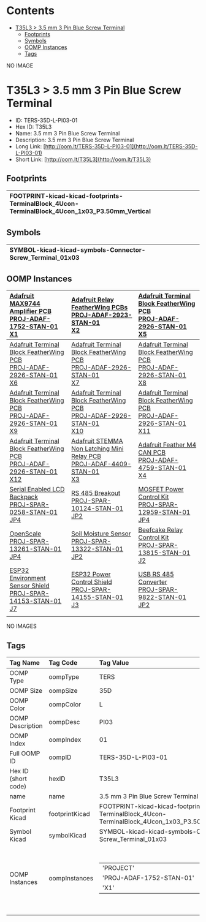 



Contents
========

* [T35L3 > 3.5 mm 3 Pin Blue Screw Terminal](#t35l3--35-mm-3-pin-blue-screw-terminal)
	* [Footprints](#footprints)
	* [Symbols](#symbols)
	* [OOMP Instances](#oomp-instances)
	* [Tags](#tags)
  
NO IMAGE  
# T35L3 > 3.5 mm 3 Pin Blue Screw Terminal

- ID: TERS-35D-L-PI03-01
- Hex ID: T35L3
- Name: 3.5 mm 3 Pin Blue Screw Terminal
- Description: 3.5 mm 3 Pin Blue Screw Terminal
- Long Link: [http://oom.lt/TERS-35D-L-PI03-01](http://oom.lt/TERS-35D-L-PI03-01)
- Short Link: [http://oom.lt/T35L3](http://oom.lt/T35L3)

## Footprints
  

|![]()<br>FOOTPRINT-kicad-kicad-footprints-TerminalBlock_4Ucon-TerminalBlock_4Ucon_1x03_P3.50mm_Vertical|||
| :--- | :--- | :--- |

## Symbols
  

|![]()<br>SYMBOL-kicad-kicad-symbols-Connector-Screw_Terminal_01x03|||
| :--- | :--- | :--- |

## OOMP Instances
  

|[Adafruit MAX9744 Amplifier PCB<br>PROJ-ADAF-1752-STAN-01<br>X1](https://github.com/oomlout/oomlout_OOMP_projects_V2/tree/main/PROJ/ADAF/1752/STAN/01/)|[Adafruit Relay FeatherWing PCBs<br>PROJ-ADAF-2923-STAN-01<br>X2](https://github.com/oomlout/oomlout_OOMP_projects_V2/tree/main/PROJ/ADAF/2923/STAN/01/)|[Adafruit Terminal Block FeatherWing PCB<br>PROJ-ADAF-2926-STAN-01<br>X5](https://github.com/oomlout/oomlout_OOMP_projects_V2/tree/main/PROJ/ADAF/2926/STAN/01/)|
| :--- | :--- | :--- |
|[Adafruit Terminal Block FeatherWing PCB<br>PROJ-ADAF-2926-STAN-01<br>X6](https://github.com/oomlout/oomlout_OOMP_projects_V2/tree/main/PROJ/ADAF/2926/STAN/01/)|[Adafruit Terminal Block FeatherWing PCB<br>PROJ-ADAF-2926-STAN-01<br>X7](https://github.com/oomlout/oomlout_OOMP_projects_V2/tree/main/PROJ/ADAF/2926/STAN/01/)|[Adafruit Terminal Block FeatherWing PCB<br>PROJ-ADAF-2926-STAN-01<br>X8](https://github.com/oomlout/oomlout_OOMP_projects_V2/tree/main/PROJ/ADAF/2926/STAN/01/)|
|[Adafruit Terminal Block FeatherWing PCB<br>PROJ-ADAF-2926-STAN-01<br>X9](https://github.com/oomlout/oomlout_OOMP_projects_V2/tree/main/PROJ/ADAF/2926/STAN/01/)|[Adafruit Terminal Block FeatherWing PCB<br>PROJ-ADAF-2926-STAN-01<br>X10](https://github.com/oomlout/oomlout_OOMP_projects_V2/tree/main/PROJ/ADAF/2926/STAN/01/)|[Adafruit Terminal Block FeatherWing PCB<br>PROJ-ADAF-2926-STAN-01<br>X11](https://github.com/oomlout/oomlout_OOMP_projects_V2/tree/main/PROJ/ADAF/2926/STAN/01/)|
|[Adafruit Terminal Block FeatherWing PCB<br>PROJ-ADAF-2926-STAN-01<br>X12](https://github.com/oomlout/oomlout_OOMP_projects_V2/tree/main/PROJ/ADAF/2926/STAN/01/)|[Adafruit STEMMA Non Latching Mini Relay PCB<br>PROJ-ADAF-4409-STAN-01<br>X3](https://github.com/oomlout/oomlout_OOMP_projects_V2/tree/main/PROJ/ADAF/4409/STAN/01/)|[Adafruit Feather M4 CAN PCB<br>PROJ-ADAF-4759-STAN-01<br>X4](https://github.com/oomlout/oomlout_OOMP_projects_V2/tree/main/PROJ/ADAF/4759/STAN/01/)|
|[Serial Enabled LCD Backpack<br>PROJ-SPAR-0258-STAN-01<br>JP4](https://github.com/oomlout/oomlout_OOMP_projects_V2/tree/main/PROJ/SPAR/0258/STAN/01/)|[RS 485 Breakout<br>PROJ-SPAR-10124-STAN-01<br>JP2](https://github.com/oomlout/oomlout_OOMP_projects_V2/tree/main/PROJ/SPAR/10124/STAN/01/)|[MOSFET Power Control Kit<br>PROJ-SPAR-12959-STAN-01<br>JP4](https://github.com/oomlout/oomlout_OOMP_projects_V2/tree/main/PROJ/SPAR/12959/STAN/01/)|
|[OpenScale<br>PROJ-SPAR-13261-STAN-01<br>JP4](https://github.com/oomlout/oomlout_OOMP_projects_V2/tree/main/PROJ/SPAR/13261/STAN/01/)|[Soil Moisture Sensor<br>PROJ-SPAR-13322-STAN-01<br>JP2](https://github.com/oomlout/oomlout_OOMP_projects_V2/tree/main/PROJ/SPAR/13322/STAN/01/)|[Beefcake Relay Control Kit<br>PROJ-SPAR-13815-STAN-01<br>J2](https://github.com/oomlout/oomlout_OOMP_projects_V2/tree/main/PROJ/SPAR/13815/STAN/01/)|
|[ESP32 Environment Sensor Shield<br>PROJ-SPAR-14153-STAN-01<br>J7](https://github.com/oomlout/oomlout_OOMP_projects_V2/tree/main/PROJ/SPAR/14153/STAN/01/)|[ESP32 Power Control Shield<br>PROJ-SPAR-14155-STAN-01<br>J3](https://github.com/oomlout/oomlout_OOMP_projects_V2/tree/main/PROJ/SPAR/14155/STAN/01/)|[USB RS 485 Converter<br>PROJ-SPAR-9822-STAN-01<br>JP2](https://github.com/oomlout/oomlout_OOMP_projects_V2/tree/main/PROJ/SPAR/9822/STAN/01/)|
||||
  
NO IMAGES  
## Tags
  

|Tag Name|Tag Code|Tag Value|
| :--- | :--- | :--- |
|OOMP Type|oompType|TERS|
|OOMP Size|oompSize|35D|
|OOMP Color|oompColor|L|
|OOMP Description|oompDesc|PI03|
|OOMP Index|oompIndex|01|
|Full OOMP ID|oompID|TERS-35D-L-PI03-01|
|Hex ID (short code)|hexID|T35L3|
|name|name|3.5 mm 3 Pin Blue Screw Terminal|
|Footprint Kicad|footprintKicad|FOOTPRINT-kicad-kicad-footprints-TerminalBlock_4Ucon-TerminalBlock_4Ucon_1x03_P3.50mm_Vertical|
|Symbol Kicad|symbolKicad|SYMBOL-kicad-kicad-symbols-Connector-Screw_Terminal_01x03|
|OOMP Instances|oompInstances|<table><tr><td>'PROJECT'</td></tr><tr><td> 'PROJ-ADAF-1752-STAN-01'</td><td> 'ID'</td></tr><tr><td> 'X1'</td></tr></table></td><td> <table><tr><td>'PROJECT'</td></tr><tr><td> 'PROJ-ADAF-2923-STAN-01'</td><td> 'ID'</td></tr><tr><td> 'X2'</td></tr></table></td><td> <table><tr><td>'PROJECT'</td></tr><tr><td> 'PROJ-ADAF-2926-STAN-01'</td><td> 'ID'</td></tr><tr><td> 'X5'</td></tr></table></td><td> <table><tr><td>'PROJECT'</td></tr><tr><td> 'PROJ-ADAF-2926-STAN-01'</td><td> 'ID'</td></tr><tr><td> 'X6'</td></tr></table></td><td> <table><tr><td>'PROJECT'</td></tr><tr><td> 'PROJ-ADAF-2926-STAN-01'</td><td> 'ID'</td></tr><tr><td> 'X7'</td></tr></table></td><td> <table><tr><td>'PROJECT'</td></tr><tr><td> 'PROJ-ADAF-2926-STAN-01'</td><td> 'ID'</td></tr><tr><td> 'X8'</td></tr></table></td><td> <table><tr><td>'PROJECT'</td></tr><tr><td> 'PROJ-ADAF-2926-STAN-01'</td><td> 'ID'</td></tr><tr><td> 'X9'</td></tr></table></td><td> <table><tr><td>'PROJECT'</td></tr><tr><td> 'PROJ-ADAF-2926-STAN-01'</td><td> 'ID'</td></tr><tr><td> 'X10'</td></tr></table></td><td> <table><tr><td>'PROJECT'</td></tr><tr><td> 'PROJ-ADAF-2926-STAN-01'</td><td> 'ID'</td></tr><tr><td> 'X11'</td></tr></table></td><td> <table><tr><td>'PROJECT'</td></tr><tr><td> 'PROJ-ADAF-2926-STAN-01'</td><td> 'ID'</td></tr><tr><td> 'X12'</td></tr></table></td><td> <table><tr><td>'PROJECT'</td></tr><tr><td> 'PROJ-ADAF-4409-STAN-01'</td><td> 'ID'</td></tr><tr><td> 'X3'</td></tr></table></td><td> <table><tr><td>'PROJECT'</td></tr><tr><td> 'PROJ-ADAF-4759-STAN-01'</td><td> 'ID'</td></tr><tr><td> 'X4'</td></tr></table></td><td> <table><tr><td>'PROJECT'</td></tr><tr><td> 'PROJ-SPAR-0258-STAN-01'</td><td> 'ID'</td></tr><tr><td> 'JP4'</td></tr></table></td><td> <table><tr><td>'PROJECT'</td></tr><tr><td> 'PROJ-SPAR-10124-STAN-01'</td><td> 'ID'</td></tr><tr><td> 'JP2'</td></tr></table></td><td> <table><tr><td>'PROJECT'</td></tr><tr><td> 'PROJ-SPAR-12959-STAN-01'</td><td> 'ID'</td></tr><tr><td> 'JP4'</td></tr></table></td><td> <table><tr><td>'PROJECT'</td></tr><tr><td> 'PROJ-SPAR-13261-STAN-01'</td><td> 'ID'</td></tr><tr><td> 'JP4'</td></tr></table></td><td> <table><tr><td>'PROJECT'</td></tr><tr><td> 'PROJ-SPAR-13322-STAN-01'</td><td> 'ID'</td></tr><tr><td> 'JP2'</td></tr></table></td><td> <table><tr><td>'PROJECT'</td></tr><tr><td> 'PROJ-SPAR-13815-STAN-01'</td><td> 'ID'</td></tr><tr><td> 'J2'</td></tr></table></td><td> <table><tr><td>'PROJECT'</td></tr><tr><td> 'PROJ-SPAR-14153-STAN-01'</td><td> 'ID'</td></tr><tr><td> 'J7'</td></tr></table></td><td> <table><tr><td>'PROJECT'</td></tr><tr><td> 'PROJ-SPAR-14155-STAN-01'</td><td> 'ID'</td></tr><tr><td> 'J3'</td></tr></table></td><td> <table><tr><td>'PROJECT'</td></tr><tr><td> 'PROJ-SPAR-9822-STAN-01'</td><td> 'ID'</td></tr><tr><td> 'JP2'</td></tr></table>|
||||
